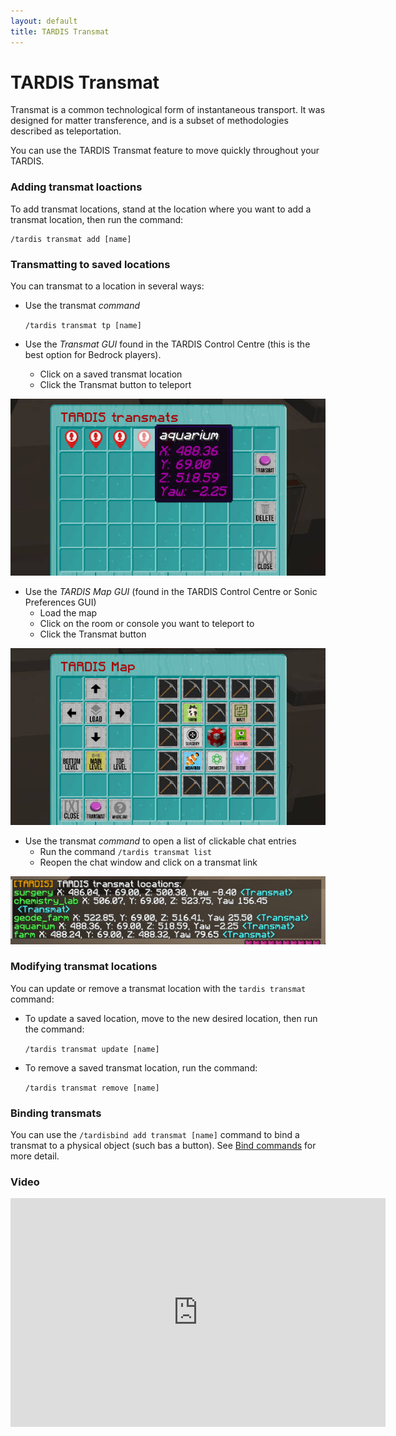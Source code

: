 ```yaml
---
layout: default
title: TARDIS Transmat
---
```


# TARDIS Transmat

Transmat is a common technological form of instantaneous transport.
It was designed for matter transference, and is a subset of methodologies described as teleportation.

You can use the TARDIS Transmat feature to move quickly throughout your TARDIS.

### Adding transmat loactions

To add transmat locations, stand at the location where you want to add a transmat location, then run the command:

    /tardis transmat add [name]

### Transmatting to saved locations

You can transmat to a location in several ways:

- Use the transmat _command_

  `/tardis transmat tp [name]`

- Use the _Transmat GUI_ found in the TARDIS Control Centre (this is the best option for Bedrock players).
   - Click on a saved transmat location
   - Click the Transmat button to teleport

![TARDIS Transmats](/images/docs/transmat.jpg)

- Use the _TARDIS Map GUI_ (found in the TARDIS Control Centre or Sonic Preferences GUI)
   - Load the map
   - Click on the room or console you want to teleport to
   - Click the Transmat button

![TARDIS Map](/images/docs/map.jpg)

- Use the transmat _command_ to open a list of clickable chat entries
    - Run the command `/tardis transmat list`
    - Reopen the chat window and click on a transmat link

![Transmat list](/images/docs/transmat_list.jpg)

### Modifying transmat locations

You can update or remove a transmat location with the `tardis transmat` command:

- To update a saved location, move to the new desired location, then run the command:

    `/tardis transmat update [name]`
    
- To remove a saved transmat location, run the command:

    `/tardis transmat remove [name]`

### Binding transmats

You can use the `/tardisbind add transmat [name]` command to bind a transmat to a physical object (such bas a button).
See [Bind commands](commands/bind) for more detail.


### Video

<iframe width="600" height="366" src="https://www.youtube.com/embed/lvkOCDjkcOc?rel=0" frameborder="0" allowfullscreen></iframe>
